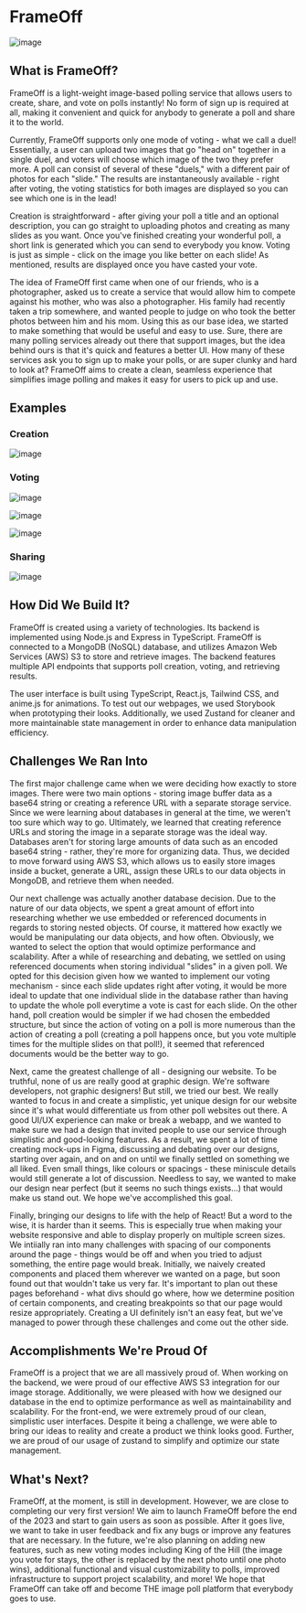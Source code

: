 # FrameOff
![image](https://github.com/keviinliuu/FrameOff/assets/68870628/1323dacb-b11e-45b9-a7d2-44093c47991f)

## What is FrameOff?

FrameOff is a light-weight image-based polling service that allows users to create, share, and vote on polls instantly! No form of sign up is required at all, making it convenient and quick for anybody to generate a poll and share it to the world.

Currently, FrameOff supports only one mode of voting - what we call a duel! Essentially, a user can upload two images that go "head on" together in a single duel, and voters will choose which image of the two they prefer more. A poll can consist of several of these "duels," with a different pair of photos for each "slide." The results are instantaneously available - right after voting, the voting statistics for both images are displayed so you can see which one is in the lead! 

Creation is straightforward - after giving your poll a title and an optional description, you can go straight to uploading photos and creating as many slides as you want. Once you've finished creating your wonderful poll, a short link is generated which you can send to everybody you know. Voting is just as simple - click on the image you like better on each slide! As mentioned, results are displayed once you have casted your vote.

The idea of FrameOff first came when one of our friends, who is a photographer, asked us to create a service that would allow him to compete against his mother, who was also a photographer. His family had recently taken a trip somewhere, and wanted people to judge on who took the better photos between him and his mom. Using this as our base idea, we started to make something that would be useful and easy to use. Sure, there are many polling services already out there that support images, but the idea behind ours is that it's quick and features a better UI. How many of these services ask you to sign up to make your polls, or are super clunky and hard to look at? FrameOff aims to create a clean, seamless experience that simplifies image polling and makes it easy for users to pick up and use.

## Examples

### Creation

![image](https://github.com/keviinliuu/FrameOff/assets/68870628/cc58c27e-764c-420b-8fc4-7760c5fd883a)

### Voting

![image](https://github.com/keviinliuu/FrameOff/assets/68870628/dc5affa5-093f-4684-bd4c-cea664e9778b)

![image](https://github.com/keviinliuu/FrameOff/assets/68870628/cb2092f4-a4f9-4b58-86af-e7d3661003c9)

![image](https://github.com/keviinliuu/FrameOff/assets/68870628/4c56b4e2-cb70-4ed5-9a55-6e8a99dc706a)

### Sharing

![image](https://github.com/keviinliuu/FrameOff/assets/68870628/7a5717f9-0ddc-4e96-a973-bf89c7a327f2)

## How Did We Build It?

FrameOff is created using a variety of technologies. Its backend is implemented using Node.js and Express in TypeScript. FrameOff is connected to a MongoDB (NoSQL) database, and utilizes Amazon Web Services (AWS) S3 to store and retrieve images. The backend features multiple API endpoints that supports poll creation, voting, and retrieving results. 

The user interface is built using TypeScript, React.js, Tailwind CSS, and anime.js for animations. To test out our webpages, we used Storybook when prototyping their looks. Additionally, we used Zustand for cleaner and more maintainable state management in order to enhance data manipulation efficiency.

## Challenges We Ran Into

The first major challenge came when we were deciding how exactly to store images. There were two main options - storing image buffer data as a base64 string or creating a reference URL with a separate storage service. Since we were learning about databases in general at the time, we weren't too sure which way to go. Ultimately, we learned that creating reference URLs and storing the image in a separate storage was the ideal way. Databases aren't for storing large amounts of data such as an encoded base64 string - rather, they're more for organizing data. Thus, we decided to move forward using AWS S3, which allows us to easily store images inside a bucket, generate a URL, assign these URLs to our data objects in MongoDB, and retrieve them when needed.

Our next challenge was actually another database decision. Due to the nature of our data objects, we spent a great amount of effort into researching whether we use embedded or referenced documents in regards to storing nested objects. Of course, it mattered how exactly we would be manipulating our data objects, and how often. Obviously, we wanted to select the option that would optimize performance and scalability. After a while of researching and debating, we settled on using referenced documents when storing individual "slides" in a given poll. We opted for this decision given how we wanted to implement our voting mechanism - since each slide updates right after voting, it would be more ideal to update that one individual slide in the database rather than having to update the whole poll everytime a vote is cast for each slide. On the other hand, poll creation would be simpler if we had chosen the embedded structure, but since the action of voting on a poll is more numerous than the action of creating a poll (creating a poll happens once, but you vote multiple times for the multiple slides on that poll!), it seemed that referenced documents would be the better way to go.

Next, came the greatest challenge of all - designing our website. To be truthful, none of us are really good at graphic design. We're software developers, not graphic designers! But still, we tried our best. We really wanted to focus in and create a simplistic, yet unique design for our website since it's what would differentiate us from other poll websites out there. A good UI/UX experience can make or break a webapp, and we wanted to make sure we had a design that invited people to use our service through simplistic and good-looking features. As a result, we spent a lot of time creating mock-ups in Figma, discussing and debating over our designs, starting over again, and on and on until we finally settled on something we all liked. Even small things, like colours or spacings - these miniscule details would still generate a lot of discussion. Needless to say, we wanted to make our design near perfect (but it seems no such things exists...) that would make us stand out. We hope we've accomplished this goal.

Finally, bringing our designs to life with the help of React! But a word to the wise, it is harder than it seems. This is especially true when making your website responsive and able to display properly on multiple screen sizes. We intiially ran into many challenges with spacing of our components around the page - things would be off and when you tried to adjust something, the entire page would break. Initially, we naively created components and placed them wherever we wanted on a page, but soon found out that wouldn't take us very far. It's important to plan out these pages beforehand - what divs should go where, how we determine position of certain components, and creating breakpoints so that our page would resize appropriately. Creating a UI definitely isn't an easy feat, but we've managed to power through these challenges and come out the other side.

## Accomplishments We're Proud Of

FrameOff is a project that we are all massively proud of. When working on the backend, we were proud of our effective AWS S3 integration for our image storage. Additionally, we were pleased with how we designed our database in the end to optimize performance as well as maintainability and scalability. For the front-end, we were extremely proud of our clean, simplistic user interfaces. Despite it being a challenge, we were able to bring our ideas to reality and create a product we think looks good. Further, we are proud of our usage of zustand to simplify and optimize our state management. 

## What's Next?

FrameOff, at the moment, is still in development. However, we are close to completing our very first version! We aim to launch FrameOff before the end of the 2023 and start to gain users as soon as possible. After it goes live, we want to take in user feedback and fix any bugs or improve any features that are necessary. In the future, we're also planning on adding new features, such as new voting modes including King of the Hill (the image you vote for stays, the other is replaced by the next photo until one photo wins), additional functional and visual customizability to polls, improved infrastructure to support project scalability, and more! We hope that FrameOff can take off and become THE image poll platform that everybody goes to use.


